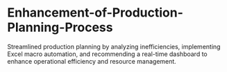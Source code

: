 # Enhancement-of-Production-Planning-Process
Streamlined production planning by analyzing inefficiencies, implementing Excel macro automation, and recommending a real-time dashboard to enhance operational efficiency and resource management.
